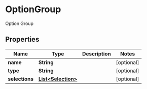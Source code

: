

# OptionGroup

Option Group

## Properties

| Name | Type | Description | Notes |
|------------ | ------------- | ------------- | -------------|
|**name** | **String** |  |  [optional] |
|**type** | **String** |  |  [optional] |
|**selections** | [**List&lt;Selection&gt;**](Selection.md) |  |  [optional] |



